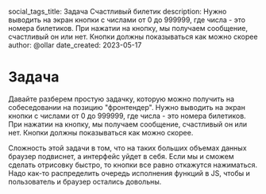 social_tags_title: Задача Счастливый билетик
description: Нужно выводить на экран кнопки с числами от 0 до 999999, где числа - это номера билетиков. При нажатии на кнопку, мы получаем сообщение, счастливый он или нет. Кнопки должны показываться как можно скорее
author: @ollar
date_created: 2023-05-17

# Задача

Давайте разберем простую задачку, которую можно получить на собеседовании на позицию "фронтендер".
Нужно выводить на экран кнопки с числами от 0 до 999999, где числа - это номера билетиков. При нажатии на кнопку, мы получаем сообщение, счастливый он или нет. Кнопки должны показываться как можно скорее.

Сложность этой задачи в том, что на таких больших объемах данных браузер подвиснет, а интерфейс уйдет в себя. Если мы и сможем сделать отрисовку быстро, то кнопки все равно откажутся нажиматься. Надо как-то распределить очередь исполнения функций в JS, чтобы и пользователь и браузер остались довольны.
